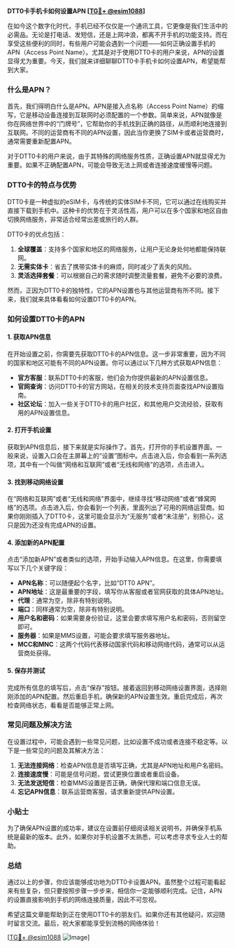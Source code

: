 **DTT0卡手机卡如何设置APN [[TG💪+ @esim1088](https://t.me/s/esim1088)]**

在如今这个数字化时代，手机已经不仅仅是一个通讯工具，它更像是我们生活中的必需品。无论是打电话、发短信，还是上网冲浪，都离不开手机的功能支持。而在享受这些便利的同时，有些用户可能会遇到一个问题——如何正确设置手机的APN（Access Point Name）。尤其是对于使用DTT0卡的用户来说，APN的设置显得尤为重要。今天，我们就来详细聊聊DTT0卡手机卡如何设置APN，希望能帮到大家。

### 什么是APN？

首先，我们得明白什么是APN。APN是接入点名称（Access Point Name）的缩写，它是移动设备连接到互联网时必须配置的一个参数。简单来说，APN就像是你在网络世界中的“门牌号”，它帮助你的手机找到正确的路径，从而顺利地连接到互联网。不同的运营商有不同的APN设置，因此当你更换了SIM卡或者运营商时，通常需要重新配置APN。

对于DTT0卡的用户来说，由于其特殊的网络服务性质，正确设置APN就显得尤为重要。如果不正确配置APN，可能会导致无法上网或者连接速度缓慢等问题。

### DTT0卡的特点与优势

DTT0卡是一种虚拟的eSIM卡，与传统的实体SIM卡不同，它可以通过在线购买并直接下载到手机中。这种卡的优势在于灵活性高，用户可以在多个国家和地区自由切换网络服务，非常适合经常出差或旅行的人群。

DTT0卡的优点包括：

1. **全球覆盖**：支持多个国家和地区的网络服务，让用户无论身处何地都能保持联网。
2. **无需实体卡**：省去了携带实体卡的麻烦，同时减少了丢失的风险。
3. **灵活选择套餐**：可以根据自己的需求随时调整流量套餐，避免不必要的浪费。

然而，正因为DTT0卡的独特性，它的APN设置也与其他运营商有所不同。接下来，我们就来具体看看如何设置DTT0卡的APN。

### 如何设置DTT0卡的APN

#### 1. 获取APN信息

在开始设置之前，你需要先获取DTT0卡的APN信息。这一步非常重要，因为不同的国家和地区可能有不同的APN设置。你可以通过以下几种方式获取APN信息：

- **官方客服**：联系DTT0卡的客服，他们会为你提供最新的APN设置信息。
- **官网查询**：访问DTT0卡的官方网站，在相关的技术支持页面查找APN设置指南。
- **社区论坛**：加入一些关于DTT0卡的用户社区，和其他用户交流经验，获取有用的APN设置信息。

#### 2. 打开手机设置

获取到APN信息后，接下来就是实际操作了。首先，打开你的手机设置界面。一般来说，设置入口会在主屏幕上的“设置”图标中。点击进入后，你会看到一系列选项，其中有一个叫做“网络和互联网”或者“无线和网络”的选项，点击进入。

#### 3. 找到移动网络设置

在“网络和互联网”或者“无线和网络”界面中，继续寻找“移动网络”或者“蜂窝网络”的选项。点击进入后，你会看到一个列表，里面列出了可用的网络运营商。如果你刚刚插入了DTT0卡，这里可能会显示为“无服务”或者“未注册”，别担心，这只是因为还没有完成APN的设置。

#### 4. 添加新的APN配置

点击“添加新APN”或者类似的选项，开始手动输入APN信息。在这里，你需要填写以下几个关键字段：

- **APN名称**：可以随便起个名字，比如“DTT0 APN”。
- **APN地址**：这是最重要的字段，填写你从客服或者官网获取的具体APN地址。
- **代理**：通常为空，除非有特别说明。
- **端口**：同样通常为空，除非有特别说明。
- **用户名和密码**：如果需要身份验证，这里会要求填写用户名和密码，否则留空即可。
- **服务器**：如果是MMS设置，可能会要求填写服务器地址。
- **MCC和MNC**：这两个代码代表移动国家代码和移动网络代码，通常可以从运营商处获得。

#### 5. 保存并测试

完成所有信息的填写后，点击“保存”按钮。接着返回到移动网络设置界面，选择刚刚添加的APN配置。然后重启手机，确保新的APN设置生效。重启完成后，再次检查网络状态，看看是否能够正常上网。

### 常见问题及解决方法

在设置过程中，可能会遇到一些常见问题，比如设置不成功或者连接不稳定等。以下是一些常见的问题及其解决方法：

1. **无法连接网络**：检查APN信息是否填写正确，尤其是APN地址和用户名密码。
2. **连接速度慢**：可能是信号问题，尝试更换位置或者重启设备。
3. **无法发送短信**：检查MMS设置是否正确，确保代理和端口信息无误。
4. **忘记APN信息**：联系运营商客服，请求重新提供APN设置。

### 小贴士

为了确保APN设置的成功率，建议在设置前仔细阅读相关说明书，并确保手机系统是最新的版本。此外，如果你对手机设置不太熟悉，可以考虑寻求专业人士的帮助。

### 总结

通过以上的步骤，你应该能够成功地为DTT0卡设置APN。虽然整个过程可能看起来有些复杂，但只要按照步骤一步步来，相信你一定能够顺利完成。记住，APN的设置直接影响到手机的网络连接质量，因此不可忽视。

希望这篇文章能帮助到正在使用DTT0卡的朋友们。如果你还有其他疑问，欢迎随时留言交流。最后，祝大家都能享受到流畅的网络体验！

[[TG💪+ @esim1088](https://t.me/s/esim1088) ![Image](https://i.postimg.cc/4NQfJmqS/Snipaste-2025-05-13-00-14-12.png)]